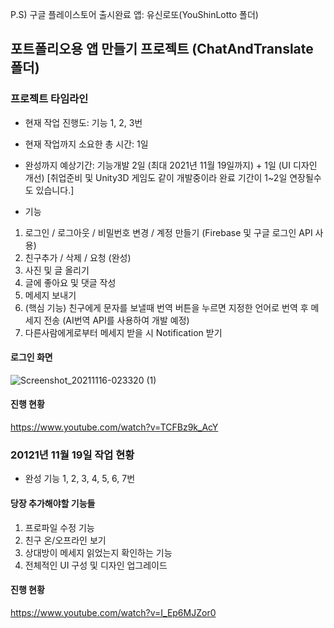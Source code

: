 P.S) 구글 플레이스토어 출시완료 앱: 유신로또(YouShinLotto 폴더)

## 포트폴리오용 앱 만들기 프로젝트 (ChatAndTranslate 폴더)

### 프로젝트 타임라인
- 현재 작업 진행도: 기능 1, 2, 3번
- 현재 작업까지 소요한 총 시간: 1일
- 완성까지 예상기간: 기능개발 2일 (최대 2021년 11월 19일까지) + 1일 (UI 디자인 개선)
  [취업준비 및 Unity3D 게임도 같이 개발중이라 완료 기간이 1~2일 연장될수도 있습니다.]

- 기능

1. 로그인 / 로그아웃 / 비밀번호 변경 / 계정 만들기 (Firebase 및 구글 로그인 API 사용)
2. 친구추가 / 삭제 / 요청 (완성)
3. 사진 및 글 올리기
4. 글에 좋아요 및 댓글 작성
5. 메세지 보내기
6. (핵심 기능) 친구에게 문자를 보낼때 번역 버튼을 누르면 지정한 언어로 번역 후 메세지 전송 (AI번역 API를 사용하여 개발 예정)
7. 다른사람에게로부터 메세지 받을 시 Notification 받기

#### 로그인 화면

![Screenshot_20211116-023320 (1)](https://user-images.githubusercontent.com/92070358/141828253-9dd38b1e-8ba5-4655-bdf8-b3ff92b672e9.jpg)

#### 진행 현황

https://www.youtube.com/watch?v=TCFBz9k_AcY


### 20121년 11월 19일 작업 현황
- 완성 기능 1, 2, 3, 4, 5, 6, 7번

#### 당장 추가해야할 기능들

1. 프로파일 수정 기능
2. 친구 온/오프라인 보기
3. 상대방이 메세지 읽었는지 확인하는 기능
4. 전체적인 UI 구성 및 디자인 업그레이드

#### 진행 현황

https://www.youtube.com/watch?v=I_Ep6MJZor0
